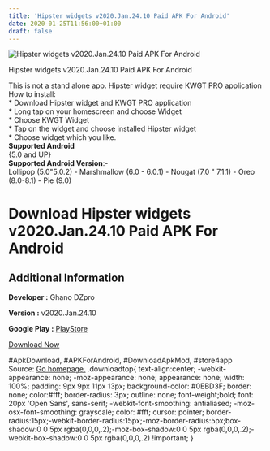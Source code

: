 ```yaml
---
title: 'Hipster widgets v2020.Jan.24.10 Paid APK For Android'
date: 2020-01-25T11:56:00+01:00
draft: false
---
```


![Hipster widgets v2020.Jan.24.10 Paid APK For Android](https://i1.wp.com/apkhome.net/wp-content/uploads/2020/01/Hipster-widgets-v2020.Jan_.24.10-Paid.png "Hipster widgets v2020.Jan.24.10 Paid APK For Android")

  

Hipster widgets v2020.Jan.24.10 Paid APK For Android

This is not a stand alone app. Hipster widget require KWGT PRO application  
How to install:  
\* Download Hipster widget and KWGT PRO application  
\* Long tap on your homescreen and choose Widget  
\* Choose KWGT Widget  
\* Tap on the widget and choose installed Hipster widget  
\* Choose widget which you like.  
**Supported Android**  
{5.0 and UP}  
**Supported Android Version**:-  
Lollipop (5.0"5.0.2) - Marshmallow (6.0 - 6.0.1) - Nougat (7.0 " 7.1.1) - Oreo (8.0-8.1) - Pie (9.0)

Download Hipster widgets v2020.Jan.24.10 Paid APK For Android
=============================================================

Additional Information
----------------------

**Developer :** Ghano DZpro

**Version :** v2020.Jan.24.10

**Google Play :** [PlayStore](https://play.google.com/store/apps/details?id=hipster.kustom.pack)

  

[Download Now](https://store4app.co/post/hipster-widgets-v2020-jan-24-10-paid-apk-for-android_1579936955)

  
#ApkDownload, #APKForAndroid, #DownloadApkMod, #store4app  
Source: [Go homepage.](https://store4app.co/post/hipster-widgets-v2020-jan-24-10-paid-apk-for-android_1579936955) .downloadtop{ text-align:center; -webkit-appearance: none; -moz-appearance: none; appearance: none; width: 100%; padding: 9px 9px 11px 13px; background-color: #0EBD3F; border: none; color:#fff; border-radius: 3px; outline: none; font-weight;bold; font: 20px 'Open Sans', sans-serif; -webkit-font-smoothing: antialiased; -moz-osx-font-smoothing: grayscale; color: #fff; cursor: pointer; border-radius:15px;-webkit-border-radius:15px;-moz-border-radius:5px;box-shadow:0 0 5px rgba(0,0,0,.2);-moz-box-shadow:0 0 5px rgba(0,0,0,.2);-webkit-box-shadow:0 0 5px rgba(0,0,0,.2) !important; }